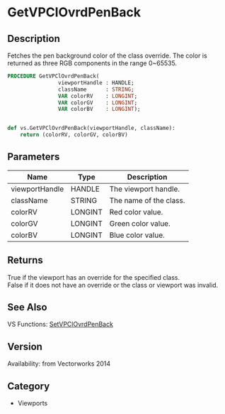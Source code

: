 # GetVPClOvrdPenBack

## Description
Fetches the pen background color of the class override. The color is returned as three RGB components in the range 0~65535.

```pascal
PROCEDURE GetVPClOvrdPenBack(
				viewportHandle : HANDLE;
				className      : STRING;
				VAR colorRV    : LONGINT;
				VAR colorGV    : LONGINT;
				VAR colorBV    : LONGINT);
```

```python

def vs.GetVPClOvrdPenBack(viewportHandle, className):
    return (colorRV, colorGV, colorBV)
```

## Parameters
|Name|Type|Description|
|---|---|---|
|viewportHandle|HANDLE|The viewport handle.|
|className|STRING|The name of the class.|
|colorRV|LONGINT|Red color value.|
|colorGV|LONGINT|Green color value.|
|colorBV|LONGINT|Blue color value.|

## Returns
True if the viewport has an override for the specified class.<BR>
False if it does not have an override or the class or viewport was invalid.

## See Also
VS Functions:
[SetVPClOvrdPenBack](SetVPClOvrdPenBack.md)

## Version
Availability: from Vectorworks 2014
## Category
* Viewports

